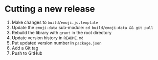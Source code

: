 # Cutting a new release

1. Make changes to `build/emoji.js.template`
2. Update the `emoji-data` sub-module: `cd build/emoji-data && git pull`
2. Rebuild the library with `grunt` in the root directory
3. Update version history in `README.md`
4. Put updated version number in `package.json`
5. Add a Git tag
6. Push to GitHub
